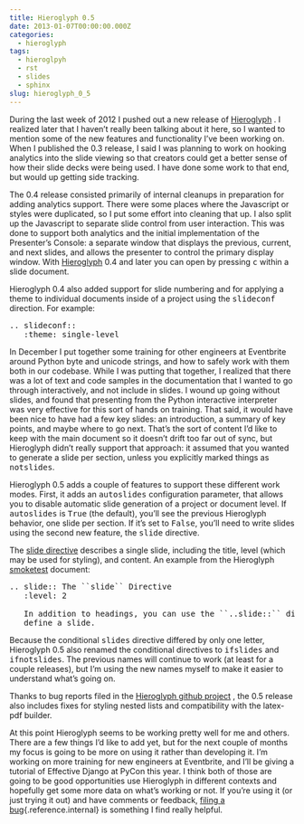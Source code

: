 ```yaml
---
title: Hieroglyph 0.5
date: 2013-01-07T00:00:00.000Z
categories:
  - hieroglyph
tags:
  - hieroglpyh
  - rst
  - slides
  - sphinx
slug: hieroglyph_0_5
---
```

During the last week of 2012 I pushed out a new release of [Hieroglyph][1] . I realized later that I haven&#8217;t really been talking about it here, so I wanted to mention some of the new features and functionality I&#8217;ve been working on. When I published the 0.3 release, I said I was planning to work on hooking analytics into the slide viewing so that creators could get a better sense of how their slide decks were being used. I have done some work to that end, but would up getting side tracking.

The 0.4 release consisted primarily of internal cleanups in preparation for adding analytics support. There were some places where the Javascript or styles were duplicated, so I put some effort into cleaning that up. I also split up the Javascript to separate slide control from user interaction. This was done to support both analytics and the initial implementation of the Presenter&#8217;s Console: a separate window that displays the previous, current, and next slides, and allows the presenter to control the primary display window. With [Hieroglyph][1]  0.4 and later you can open by pressing <tt class="docutils literal">c</tt> within a slide document.

Hieroglyph 0.4 also added support for slide numbering and for applying a theme to individual documents inside of a project using the <tt class="docutils literal">slideconf</tt> direction. For example:

<pre class="literal-block">.. slideconf::
   :theme: single-level
</pre>

In December I put together some training for other engineers at Eventbrite around Python byte and unicode strings, and how to safely work with them both in our codebase. While I was putting that together, I realized that there was a lot of text and code samples in the documentation that I wanted to go through interactively, and not include in slides. I wound up going without slides, and found that presenting from the Python interactive interpreter was very effective for this sort of hands on training. That said, it would have been nice to have had a few key slides: an introduction, a summary of key points, and maybe where to go next. That&#8217;s the sort of content I&#8217;d like to keep with the main document so it doesn&#8217;t drift too far out of sync, but Hieroglyph didn&#8217;t really support that approach: it assumed that you wanted to generate a slide per section, unless you explicitly marked things as <tt class="docutils literal">notslides</tt>.

Hieroglyph 0.5 adds a couple of features to support these different work modes. First, it adds an <tt class="docutils literal">autoslides</tt> configuration parameter, that allows you to disable automatic slide generation of a project or document level. If <tt class="docutils literal">autoslides</tt> is <tt class="docutils literal">True</tt> (the default), you&#8217;ll see the previous Hieroglyph behavior, one slide per section. If it&#8217;s set to <tt class="docutils literal">False</tt>, you&#8217;ll need to write slides using the second new feature, the <tt class="docutils literal">slide</tt> directive.

The [slide directive][2]  describes a single slide, including the title, level (which may be used for styling), and content. An example from the Hieroglyph [smoketest][3]  document:

<pre class="literal-block">.. slide:: The ``slide`` Directive
   :level: 2

   In addition to headings, you can use the ``..slide::`` directive to
   define a slide.
</pre>

Because the conditional <tt class="docutils literal">slides</tt> directive differed by only one letter, Hieroglyph 0.5 also renamed the conditional directives to <tt class="docutils literal">ifslides</tt> and <tt class="docutils literal">ifnotslides</tt>. The previous names will continue to work (at least for a couple releases), but I&#8217;m using the new names myself to make it easier to understand what&#8217;s going on.

Thanks to bug reports filed in the [Hieroglyph github project][4] , the 0.5 release also includes fixes for styling nested lists and compatibility with the latex-pdf builder.

At this point Hieroglyph seems to be working pretty well for me and others. There are a few things I&#8217;d like to add yet, but for the next couple of months my focus is going to be more on using it rather than developing it. I&#8217;m working on more training for new engineers at Eventbrite, and I&#8217;ll be giving a tutorial of Effective Django at PyCon this year. I think both of those are going to be good opportunities use Hieroglyph in different contexts and hopefully get some more data on what&#8217;s working or not. If you&#8217;re using it (or just trying it out) and have comments or feedback, [filing a bug][5]{.reference.internal} is something I find really helpful.



 [1]: http://hieroglyph.io
 [2]: http://hieroglyph.io/advanced.html#the-slide-directive
 [3]: http://hieroglyph.io/tests/smoketest.html
 [4]: https://github.com/nyergler/hieroglyph
 [5]: #filing-a-bug
